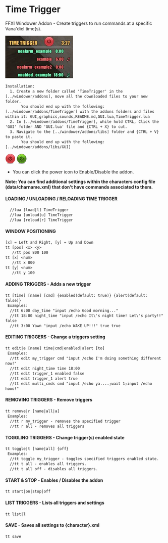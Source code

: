 # Time Trigger
FFXI Windower Addon - Create triggers to run commands at a specific Vana'diel time(s).

![Example](graphics/example.jpg "Example")

```
Installation:
  1. Create a new folder called 'TimeTrigger' in the [../windower/addons], move all the downloaded files to your new folder. 
       You should end up with the following: [../windower/addons/TimeTrigger] with the addons folders and files within it: GUI,graphics,sounds,README.md,GUI.lua,TimeTrigger.lua
  2. In [../windower/addons/TimeTrigger], while hold CTRL, Click the 'GUI' folder AND 'GUI.lua' file and {CTRL + X} to cut.
  3. Navigate to the [../windower/addons/libs] folder and {CTRL + V} to paste it.
       You should end up with the following: [../windower/addons/libs/GUI]
```

![Disabled](graphics/power_off.png "Disabled") ![Enabled](graphics/power_on.png "Enabled") 
- You can click the power icon to Enable/Disable the addon.

**Note: You can find additional settings within the characters config file (data/charname.xml) that don't have commands associated to them.**

#### LOADING / UNLOADING / RELOADING TIME TRIGGER
```
  //lua [load|l] TimeTrigger
  //lua [unload|u] TimeTrigger
  //lua [reload|r] TimeTrigger
```

#### WINDOW POSITIONING
```
[x] = Left and Right, [y] = Up and Down
tt [pos] <x> <y>
   //tt pos 800 100
tt [x] <num>
   //tt x 800
tt [y] <num>
   //tt y 100
```

#### ADDING TRIGGERS - Adds a new trigger
```
tt [time] [name] [cmd] {enabled(default: true)} {alert(default: false)}
 Examples:
  //tt 6:00 day_time "input /echo Good morning..."
  //tt 18:00 night_time "input /echo It\'s night time! Let\'s party!!" false
  //tt 3:00 Yawn "input /echo WAKE UP!!!" true true
```

#### EDITING TRIGGERS - Change a triggers setting
```
tt edit|e [name] time|cmd|enabled|alert [to]
 Examples:
  //tt edit my_trigger cmd "input /echo I'm doing something different now!"
  //tt edit night_time time 18:00
  //tt edit trigger_1 enabled false
  //tt edit trigger_1 alert true
  //tt edit multi_cmds cmd "input /echo ya....;wait 1;input /echo hooo!"
```

#### REMOVING TRIGGERS - Remove triggers
```
tt remove|r [name|all|a]
 Examples:
  //tt r my_trigger - removes the specified trigger
  //tt r all - removes all triggers
```

#### TOGGLING TRIGGERS - Change trigger(s) enabled state
```
tt toggle|t [name|all] {off}
 Examples:
  //tt toggle my_trigger - toggles specified triggers enabled state.
  //tt t all - enables all triggers.
  //tt t all off - disables all triggers.
```

#### START & STOP - Enables / Disables the addon
```
tt start|on|stop|off
```
  
#### LIST TRIGGERS - Lists all triggers and settings
```
tt list|l
```

#### SAVE - Saves all settings to {character}.xml
```
tt save
```
